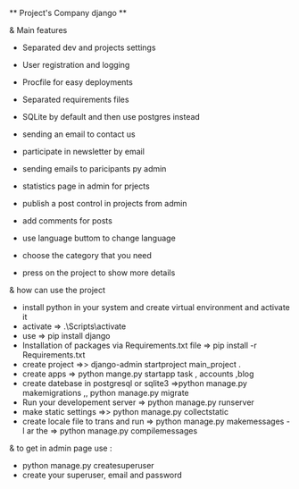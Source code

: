 **   Project's Company django **



& Main features 

- Separated dev and projects settings

- User registration and logging 

- Procfile for easy deployments

- Separated requirements files

- SQLite by default and then use postgres instead

- sending an email to contact us

- participate in newsletter by email

- sending emails to paricipants py admin

- statistics page in admin for prjects

- publish a post control in projects from admin

- add comments for posts

- use language buttom to change language

- choose the category that you need 

- press on the project to show more details





& how can use the project 

- install python in your system and create virtual environment and activate it  
- activate => .\Scripts\activate
- use => pip install django
- Installation of packages via Requirements.txt file => pip install -r Requirements.txt
- create project  =>> django-admin startproject main_project .
- create apps  => python mange.py startapp task , accounts ,blog
- create datebase  in postgresql or sqlite3 =>python manage.py makemigrations ,, python manage.py migrate
- Run your developement server => python manage.py runserver
- make static settings =>> python manage.py collectstatic
- create locale file to trans and run => python manage.py makemessages -l ar  the  => python manage.py compilemessages


& to get in admin page use :
- python manage.py createsuperuser
- create your superuser, email and password





